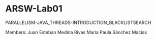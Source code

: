 # ARSW-Lab01
PARALLELISM-JAVA_THREADS-INTRODUCTION_BLACKLISTSEARCH

Members:
Juan Esteban Medina Rivas
María Paula Sánchez Macías
